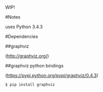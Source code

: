 WIP!

#Notes

uses Python 3.4.3

#Dependencies

##graphviz 

(http://graphviz.org/)

##graphviz python bindings 

(https://pypi.python.org/pypi/graphviz/0.4.3)

`$ pip install graphviz`